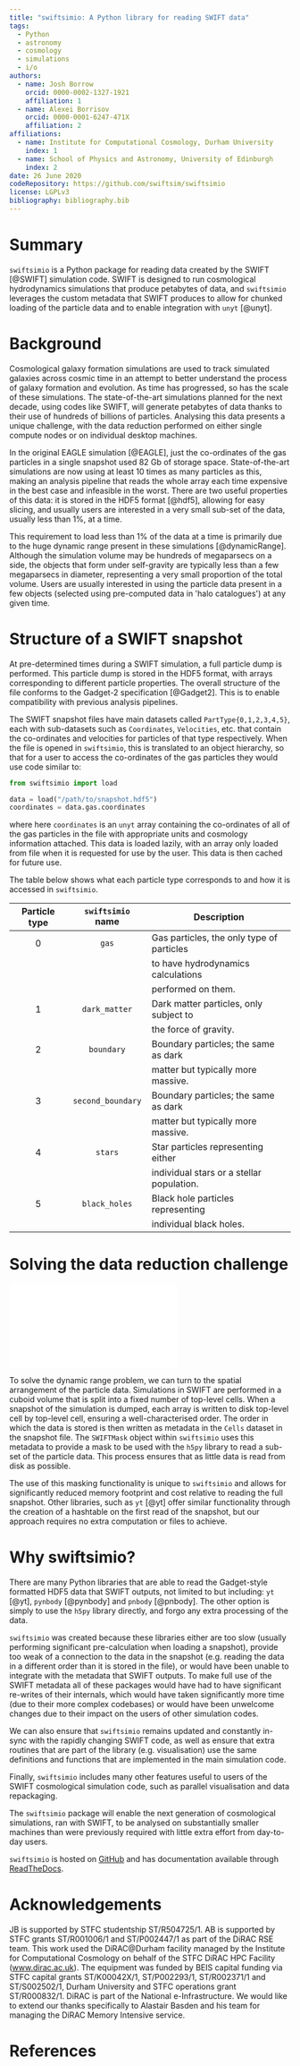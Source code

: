 ```yaml
---
title: "swiftsimio: A Python library for reading SWIFT data"
tags:
  - Python
  - astronomy
  - cosmology
  - simulations
  - i/o
authors: 
  - name: Josh Borrow
    orcid: 0000-0002-1327-1921
    affiliation: 1
  - name: Alexei Borrisov
    orcid: 0000-0001-6247-471X
    affiliation: 2
affiliations:
  - name: Institute for Computational Cosmology, Durham University
    index: 1
  - name: School of Physics and Astronomy, University of Edinburgh
    index: 2
date: 26 June 2020
codeRepository: https://github.com/swiftsim/swiftsimio
license: LGPLv3
bibliography: bibliography.bib
---
```


# Summary

`swiftsimio` is a Python package for reading data created by the SWIFT [@SWIFT]
simulation code. SWIFT is designed to run cosmological hydrodynamics
simulations that produce petabytes of data, and `swiftsimio` leverages the
custom metadata that SWIFT produces to allow for chunked loading of the
particle data and to enable integration with `unyt` [@unyt].

# Background

Cosmological galaxy formation simulations are used to track simulated galaxies
across cosmic time in an attempt to better understand the process of galaxy
formation and evolution. As time has progressed, so has the scale of these
simulations. The state-of-the-art simulations planned for the next decade,
using codes like SWIFT, will generate petabytes of data thanks to their use of
hundreds of billions of particles.  Analysing this data presents a unique
challenge, with the data reduction performed on either single compute nodes or
on individual desktop machines. 

In the original EAGLE simulation [@EAGLE], just the co-ordinates of the gas
particles in a single snapshot used 82 Gb of storage space. State-of-the-art
simulations are now using at least 10 times as many particles as this, making
an analysis pipeline that reads the whole array each time expensive in the best
case and infeasible in the worst. There are two useful properties of this data:
it is stored in the HDF5 format [@hdf5], allowing for easy slicing, and usually users
are interested in a very small sub-set of the data, usually less than 1%, at a
time.

This requirement to load less than 1% of the data at a time is primarily due to
the huge dynamic range present in these simulations [@dynamicRange]. Although
the simulation volume may be hundreds of megaparsecs on a side, the objects
that form under self-gravity are typically less than a few megaparsecs in
diameter, representing a very small proportion of the total volume. Users are
usually interested in using the particle data present in a few objects
(selected using pre-computed data in 'halo catalogues') at any given time.

# Structure of a SWIFT snapshot

At pre-determined times during a SWIFT simulation, a full particle dump is
performed. This particle dump is stored in the HDF5 format, with arrays
corresponding to different particle properties. The overall structure of the
file conforms to the Gadget-2 specification [@Gadget2]. This is to enable
compatibility with previous analysis pipelines.

The SWIFT snapshot files have main datasets called `PartType{0,1,2,3,4,5}`,
each with sub-datasets such as `Coordinates`, `Velocities`, etc.  that contain
the co-ordinates and velocities for particles of that type respectively. When the
file is opened in `swiftsimio`, this is translated to an object hierarchy, so that
for a user to access the co-ordinates of the gas particles they would use code
similar to:
```python
from swiftsimio import load

data = load("/path/to/snapshot.hdf5")
coordinates = data.gas.coordinates
```
where here `coordinates` is an `unyt` array containing the co-ordinates of all
of the gas particles in the file with appropriate units and cosmology information
attached. This data is loaded lazily, with an array only loaded from file when
it is requested for use by the user. This data is then cached for future use.

The table below shows what each particle type corresponds to and how it is
accessed in `swiftsimio`.

| Particle type | `swiftsimio` name | Description                               |
|:-------------:|:-----------------:|-------------------------------------------|
|       0       |       `gas`       | Gas particles, the only type of particles |
|               |                   | to have hydrodynamics calculations        |
|               |                   | performed on them.                        |
|       1       |   `dark_matter`   | Dark matter particles, only subject to    |
|               |                   | the force of gravity.                     |
|       2       |     `boundary`    | Boundary particles; the same as dark      |
|               |                   | matter but typically more massive.        |
|       3       | `second_boundary` | Boundary particles; the same as dark      |
|               |                   | matter but typically more massive.        |
|       4       |      `stars`      | Star particles representing either        |
|               |                   | individual stars or a stellar population. |
|       5       |   `black_holes`   | Black hole particles representing         |
|               |                   | individual black holes.                   |

# Solving the data reduction challenge

![Pictorial representation of the top-level grid in SWIFT. The background shows
the distribution of matter in the snapshot, with selected galaxies circled.
`swiftsimio` can load the data in the regions that these spheres overlap with,
only reading the appropriate particle data from file. Each coloured region
shows the top-level cells that would be loaded for the corresponding circled
galaxy.](figure.pdf)

To solve the dynamic range problem, we can turn to the spatial arrangement of
the particle data. Simulations in SWIFT are performed in a cuboid volume that
is split into a fixed number of top-level cells. When a snapshot of the
simulation is dumped, each array is written to disk top-level cell by top-level
cell, ensuring a well-characterised order. The order in which the data is
stored is then written as metadata in the `Cells` dataset in the snapshot file.
The `SWIFTMask` object within `swiftsimio` uses this metadata to provide a mask
to be used with the `h5py` library to read a sub-set of the particle data. This
process ensures that as little data is read from disk as possible.

The use of this masking functionality is unique to `swiftsimio` and allows for
significantly reduced memory footprint and cost relative to reading the full
snapshot. Other libraries, such as `yt` [@yt] offer similar functionality through
the creation of a hashtable on the first read of the snapshot, but our approach
requires no extra computation or files to achieve.

# Why swiftsimio?

There are many Python libraries that are able to read the Gadget-style
formatted HDF5 data that SWIFT outputs, not limited to but including: `yt`
[@yt], `pynbody` [@pynbody] and `pnbody` [@pnbody]. The other option is simply
to use the `h5py` library directly, and forgo any extra processing of the data.

`swiftsimio` was created because these libraries either are too slow (usually
performing significant pre-calculation when loading a snapshot), provide too
weak of a connection to the data in the snapshot (e.g. reading the data in a
different order than it is stored in the file), or would have been unable to
integrate with the metadata that SWIFT outputs.  To make full use of the SWIFT
metadata all of these packages would have had to have significant re-writes of
their internals, which would have taken significantly more time (due to their
more complex codebases) or would have been unwelcome changes due to their
impact on the users of other simulation codes.

We can also ensure that `swiftsimio` remains updated and constantly in-sync
with the rapidly changing SWIFT code, as well as ensure that extra routines
that are part of the library (e.g. visualisation) use the same definitions and
functions that are implemented in the main simulation code.

Finally, `swiftsimio` includes many other features useful to users of the
SWIFT cosmological simulation code, such as parallel visualisation and
data repackaging.

The `swiftsimio` package will enable the next generation of cosmological
simulations, ran with SWIFT, to be analysed on substantially smaller machines
than were previously required with little extra effort from day-to-day users.

`swiftsimio` is hosted on [GitHub](https://github.com/swiftsim/swiftsimio) and
has documentation available through
[ReadTheDocs](https://swiftsimio.readthedocs.io).

# Acknowledgements

JB is supported by STFC studentship ST/R504725/1. AB is supported by STFC
grants ST/R001006/1 and ST/P002447/1 as part of the DiRAC RSE team. This work
used the DiRAC@Durham facility managed by the Institute for Computational
Cosmology on behalf of the STFC DiRAC HPC Facility (www.dirac.ac.uk). The
equipment was funded by BEIS capital funding via STFC capital grants
ST/K00042X/1, ST/P002293/1, ST/R002371/1 and ST/S002502/1, Durham University
and STFC operations grant ST/R000832/1. DiRAC is part of the National
e-Infrastructure. We would like to extend our thanks specifically to Alastair
Basden and his team for managing the DiRAC Memory Intensive service.

# References
